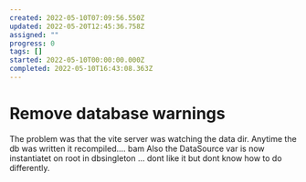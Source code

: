 ```yaml
---
created: 2022-05-10T07:09:56.550Z
updated: 2022-05-20T12:45:36.758Z
assigned: ""
progress: 0
tags: []
started: 2022-05-10T00:00:00.000Z
completed: 2022-05-10T16:43:08.363Z
---
```


# Remove database warnings

The problem was that the vite server was watching the data dir. Anytime the db was written it recompiled.... bam
Also the DataSource var is now instantiatet on root in dbsingleton ... dont like it but dont know how to do differently.
